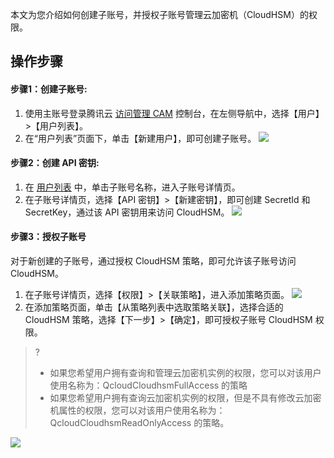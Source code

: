 本文为您介绍如何创建子账号，并授权子账号管理云加密机（CloudHSM）的权限。

## 操作步骤

#### 步骤1：创建子账号:

1. 使用主账号登录腾讯云 [访问管理 CAM](https://console.cloud.tencent.com/cam) 控制台，在左侧导航中，选择【用户】>【用户列表】。
2. 在“用户列表”页面下，单击【新建用户】，即可创建子账号。 
![](https://main.qcloudimg.com/raw/f638334b3ed923751b5b0cc5fe146767.png) 

#### 步骤2：创建 API 密钥:

1. 在 [用户列表](https://console.cloud.tencent.com/cam) 中，单击子账号名称，进入子账号详情页。
2. 在子账号详情页，选择【API 密钥】>【新建密钥】，即可创建 SecretId 和 SecretKey，通过该 API 密钥用来访问 CloudHSM。 
![](https://main.qcloudimg.com/raw/4f07bc35bf942b6ed4de005b0f0b7cdb.png)

#### 步骤3：授权子账号

对于新创建的子账号，通过授权 CloudHSM 策略，即可允许该子账号访问 CloudHSM。
1. 在子账号详情页，选择【权限】>【关联策略】，进入添加策略页面。 
![](https://main.qcloudimg.com/raw/8b2b9f7617b0c7f992d62f0ac331de7f.png) 
2. 在添加策略页面，单击【从策略列表中选取策略关联】，选择合适的 CloudHSM 策略，选择【下一步】>【确定】，即可授权子账号 CloudHSM 权限。
>?
>- 如果您希望用户拥有查询和管理云加密机实例的权限，您可以对该用户使用名称为：QcloudCloudhsmFullAccess 的策略
>- 如果您希望用户拥有查询云加密机实例的权限，但是不具有修改云加密机属性的权限，您可以对该用户使用名称为：QcloudCloudhsmReadOnlyAccess 的策略。
>
![](https://main.qcloudimg.com/raw/3d3a465d5829a5df6a6693aa9cac424c.png)
